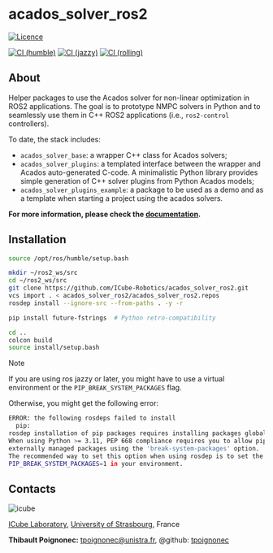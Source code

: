 # acados_solver_ros2

[![Licence](https://img.shields.io/badge/License-Apache%202.0-blue.svg)](https://opensource.org/licenses/Apache-2.0)

[![CI (humble)](https://github.com/ICube-Robotics/acados_solver_ros2/actions/workflows/ci-humble.yml/badge.svg?branch=main)](https://github.com/ICube-Robotics/acados_solver_ros2/actions/workflows/ci-humble.yml)
[![CI (jazzy)](https://github.com/ICube-Robotics/acados_solver_ros2/actions/workflows/ci-jazzy.yaml/badge.svg?branch=main)](https://github.com/ICube-Robotics/acados_solver_ros2/actions/workflows/ci-jazzy.yaml)
[![CI (rolling)](https://github.com/ICube-Robotics/acados_solver_ros2/actions/workflows/ci-rolling.yaml/badge.svg)](https://github.com/ICube-Robotics/acados_solver_ros2/actions/workflows/ci-rolling.yaml)

## About ##

Helper packages to use the Acados solver for non-linear optimization in ROS2 applications.
The goal is to prototype NMPC solvers in Python and to seamlessly use them in C++ ROS2 applications (i.e., `ros2-control` controllers).

To date, the stack includes:
  - `acados_solver_base`: a wrapper C++ class for Acados solvers;
  - `acados_solver_plugins`: a templated interface between the wrapper and Acados auto-generated C-code. A minimalistic Python library provides simple generation of C++ solver plugins from Python Acados models;
  - `acados_solver_plugins_example`: a package to be used as a demo and as a template when starting a project using the acados solvers.


**For more information, please check the [documentation](https://icube-robotics.github.io/acados_solver_ros2/).**

## Installation ##

```bash
source /opt/ros/humble/setup.bash

mkdir ~/ros2_ws/src
cd ~/ros2_ws/src
git clone https://github.com/ICube-Robotics/acados_solver_ros2.git
vcs import . < acados_solver_ros2/acados_solver_ros2.repos
rosdep install --ignore-src --from-paths . -y -r

pip install future-fstrings  # Python retro-compatibility

cd ..
colcon build
source install/setup.bash
```

> [!NOTE]
> If you are using ros jazzy or later, you might have to use a virtual environment or the `PIP_BREAK_SYSTEM_PACKAGES` flag.
>
> Otherwise, you might get the following error:
> ```bash
> ERROR: the following rosdeps failed to install
>   pip:
> rosdep installation of pip packages requires installing packages globally as root.
> When using Python >= 3.11, PEP 668 compliance requires you to allow pip to install alongside
> externally managed packages using the 'break-system-packages' option.
> The recommended way to set this option when using rosdep is to set the environment variable
> PIP_BREAK_SYSTEM_PACKAGES=1 in your environment.
> ```

## Contacts ##
![icube](https://icube.unistra.fr/fileadmin/templates/DUN/icube/images/logo.png)

[ICube Laboratory](https://icube.unistra.fr), [University of Strasbourg](https://www.unistra.fr/), France

__Thibault Poignonec:__ [tpoignonec@unistra.fr](mailto:tpoignonec@unistra.fr), @github: [tpoignonec](https://github.com/ICube-Robotics)
